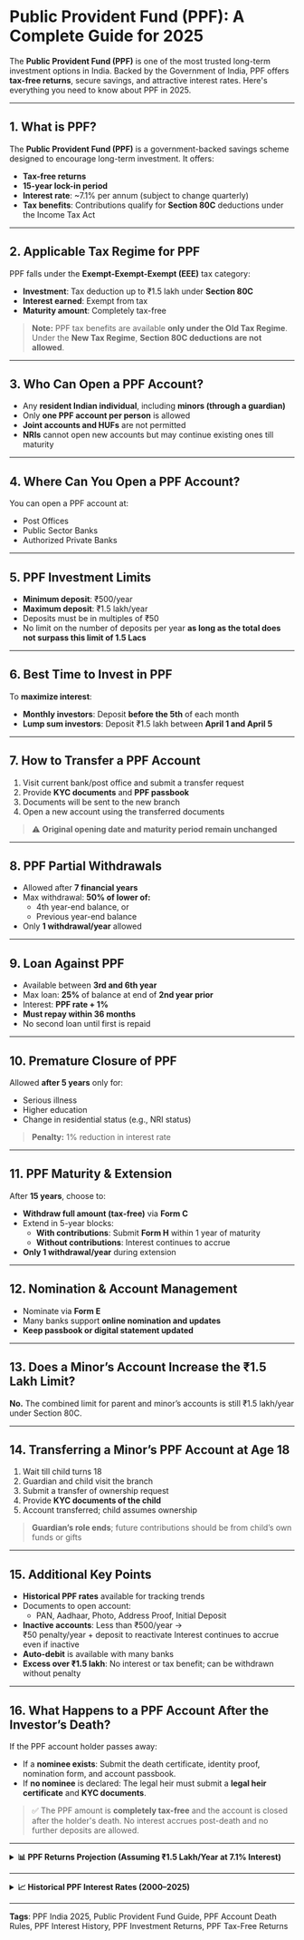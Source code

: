 # Public Provident Fund (PPF): A Complete Guide for 2025

The **Public Provident Fund (PPF)** is one of the most trusted long-term investment options in India. Backed by the Government of India, PPF offers <strong>tax-free returns</strong></span>, secure savings, and attractive interest rates. Here's everything you need to know about PPF in 2025.

---

## 1. What is PPF?

The **Public Provident Fund (PPF)** is a government-backed savings scheme designed to encourage long-term investment. It offers:

- <strong>Tax-free returns</strong></span>  
- **15-year lock-in period**  
- **Interest rate**: ~7.1% per annum (subject to change quarterly)  
- <strong>Tax benefits</strong></span>: Contributions qualify for **Section 80C** deductions under the Income Tax Act  

---

## 2. Applicable Tax Regime for PPF

PPF falls under the <strong>Exempt-Exempt-Exempt (EEE)</strong></span> tax category:

- <strong>Investment</strong></span>: Tax deduction up to ₹1.5 lakh under **Section 80C**  
- <strong>Interest earned</strong></span>: Exempt from tax  
- <strong>Maturity amount</strong></span>: Completely tax-free  

> <strong>Note:</strong></span> PPF tax benefits are available **only under the Old Tax Regime**. Under the **New Tax Regime**, <strong>Section 80C deductions are not allowed</strong></span>.

---

## 3. Who Can Open a PPF Account?

- Any **resident Indian individual**, including **minors (through a guardian)**  
- Only <strong>one PPF account per person</strong></span> is allowed  
- <strong>Joint accounts and HUFs</strong></span> are not permitted  
- **NRIs** cannot open new accounts but may continue existing ones till maturity  

---

## 4. Where Can You Open a PPF Account?

You can open a PPF account at:

- Post Offices  
- Public Sector Banks  
- Authorized Private Banks  

---

## 5. PPF Investment Limits

- **Minimum deposit**: ₹500/year  
- **Maximum deposit**: ₹1.5 lakh/year  
- Deposits must be in multiples of ₹50
- No limit on the number of deposits per year **as long as the total does not surpass this limit of 1.5 Lacs**


---

## 6. Best Time to Invest in PPF

To <strong>maximize interest</strong></span>:

- **Monthly investors**: Deposit <strong>before the 5th</strong></span> of each month  
- **Lump sum investors**: Deposit ₹1.5 lakh between **April 1 and April 5**  

---

## 7. How to Transfer a PPF Account

1. Visit current bank/post office and submit a transfer request  
2. Provide **KYC documents** and **PPF passbook**  
3. Documents will be sent to the new branch  
4. Open a new account using the transferred documents  

> ⚠️ <strong>Original opening date and maturity period remain unchanged</strong></span>

---

## 8. PPF Partial Withdrawals

- Allowed after **7 financial years**  
- Max withdrawal: **50% of lower of:**  
  - 4th year-end balance, or  
  - Previous year-end balance  
- Only **1 withdrawal/year** allowed  

---

## 9. Loan Against PPF

- Available between **3rd and 6th year**  
- Max loan: **25%** of balance at end of **2nd year prior**  
- Interest: <strong>PPF rate + 1%</strong></span>  
- **Must repay within 36 months**  
- No second loan until first is repaid  

---

## 10. Premature Closure of PPF

Allowed **after 5 years** only for:

- Serious illness  
- Higher education  
- Change in residential status (e.g., NRI status)  

> <strong>Penalty:</strong> 1% reduction in interest rate</span>  

---

## 11. PPF Maturity & Extension

After **15 years**, choose to:

- <strong>Withdraw full amount (tax-free)</strong></span> via **Form C**  
- Extend in 5-year blocks:
  - **With contributions**: Submit **Form H** within 1 year of maturity  
  - **Without contributions**: Interest continues to accrue  
- **Only 1 withdrawal/year** during extension  

---

## 12. Nomination & Account Management

- Nominate via **Form E**  
- Many banks support **online nomination and updates**  
- **Keep passbook or digital statement updated**  

---

## 13. Does a Minor’s Account Increase the ₹1.5 Lakh Limit?

**No.** The combined limit for parent and minor’s accounts is still ₹1.5 lakh/year under Section 80C.

---

## 14. Transferring a Minor’s PPF Account at Age 18

1. Wait till child turns 18  
2. Guardian and child visit the branch  
3. Submit a transfer of ownership request  
4. Provide **KYC documents of the child**  
5. Account transferred; child assumes ownership  

> <strong>Guardian’s role ends</strong></span>; future contributions should be from child’s own funds or gifts  

---

## 15. Additional Key Points

- **Historical PPF rates** available for tracking trends  
- Documents to open account:
  - PAN, Aadhaar, Photo, Address Proof, Initial Deposit  
- **Inactive accounts**: Less than ₹500/year →  
  ₹50 penalty/year + deposit</span> to reactivate 
  Interest continues to accrue even if inactive
- **Auto-debit** is available with many banks  
- <strong>Excess over ₹1.5 lakh</strong></span>: No interest or tax benefit; can be withdrawn without penalty  

---

## 16. What Happens to a PPF Account After the Investor’s Death?

If the PPF account holder passes away:

- If a **nominee exists**: Submit the death certificate, identity proof, nomination form, and account passbook.
- If **no nominee** is declared: The legal heir must submit a **legal heir certificate** and **KYC documents**.

> ✅ The PPF amount is <strong>completely tax-free</strong> and the account is closed after the holder's death. No interest accrues post-death and no further deposits are allowed.

---

<details>
<summary><strong>📊 PPF Returns Projection (Assuming ₹1.5 Lakh/Year at 7.1% Interest)</strong></summary>

### Estimated Returns on PPF Investment

| Investment Duration | Total Investment | Total Interest Earned | Maturity Amount |
|---------------------|------------------|------------------------|------------------|
| 15 years            | ₹22,50,000       | ₹18,18,209             | ₹40,68,209       |
| 20 years            | ₹30,00,000       | ₹36,58,288             | ₹66,58,288       |
| 30 years            | ₹45,00,000       | ₹74,53,840             | ₹1,19,53,840     |

> 💡 These are estimated values based on a fixed annual deposit of ₹1.5 lakh and compounding interest at 7.1%. Actual results may vary.

</details>

---

<details>
<summary><strong>📈 Historical PPF Interest Rates (2000–2025)</strong></summary>

### Year-wise PPF Interest Rate Chart

| Financial Year | Interest Rate (%)        |
|----------------|---------------------------|
| 2025–26        | 7.1 (as of Q1)            |
| 2024–25        | 7.1                       |
| 2023–24        | 7.1                       |
| 2022–23        | 7.1                       |
| 2021–22        | 7.1                       |
| 2020–21        | 7.1                       |
| 2019–20        | 7.9 to 7.1                |
| 2018–19        | 8.0                       |
| 2017–18        | 7.6 to 7.9                |
| 2016–17        | 8.1 to 8.0                |
| 2015–16        | 8.7                       |
| 2014–15        | 8.7                       |
| 2013–14        | 8.7                       |
| 2012–13        | 8.8                       |
| 2011–12        | 8.6                       |
| 2010–11        | 8.0                       |
| 2009–10        | 8.0                       |
| 2008–09        | 8.0                       |
| 2007–08        | 8.0                       |
| 2006–07        | 8.0                       |
| 2005–06        | 8.0                       |
| 2004–05        | 8.0                       |
| 2003–04        | 8.0                       |
| 2002–03        | 9.0                       |
| 2001–02        | 9.5                       |
| 2000–01        | 11.0                      |

> 📌 From FY 2016–17 onward, PPF interest is announced quarterly. Earlier years followed an annual rate system.

</details>

---

**Tags**: PPF India 2025, Public Provident Fund Guide, PPF Account Death Rules, PPF Interest History, PPF Investment Returns, PPF Tax-Free Returns
